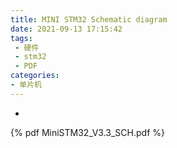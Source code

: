 ```yaml
---
title: MINI STM32 Schematic diagram
date: 2021-09-13 17:15:42
tags:
 - 硬件
 - stm32
 - PDF
categories: 
- 单片机
---
```

-
<!-- more -->

{% pdf  MiniSTM32_V3.3_SCH.pdf %} 
